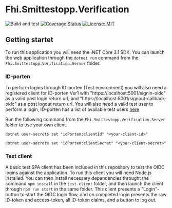 # Fhi.Smittestopp.Verification
![Build and test](https://github.com/folkehelseinstituttet/Fhi.Smittestopp.Verification/workflows/Build%20and%20test/badge.svg) [![Coverage Status](https://coveralls.io/repos/github/folkehelseinstituttet/Fhi.Smittestopp.Verification/badge.svg?branch=main)](https://coveralls.io/github/folkehelseinstituttet/Fhi.Smittestopp.Verification?branch=main) [![License: MIT](https://img.shields.io/badge/License-MIT-brightgreen.svg)](LICENSE)

## Getting startet

To run this application you will need the .NET Core 3.1 SDK. You can launch the web application through the `dotnet run` command from the `Fhi.Smittestopp.Verification.Server` folder.

### ID-porten

To perform logins through ID-porten (Test environment) you will also need a registered client for ID-porten Ver1 with "https://localhost:5001/signin-oidc" as a valid post login return url, and "https://localhost:5001/signout-callback-oidc" as a post logout return url. You will also need a valid test user to perform a login, ID-porten has a list of available test users [here](https://difi.github.io/felleslosninger/idporten_testbrukere.html)

Run the following command from the `Fhi.Smittestopp.Verification.Server` folder to use your own client.

`dotnet user-secrets set "idPorten:clientId" "<your-client-id>"`

`dotnet user-secrets set "idPorten:clientSecret" "<your-client-secret>"`

### Test client

A basic test SPA client has been included in this repository to test the OIDC logins against the application. To run this client you will need Node.js installed. You can then install necessary dependencies throught the command `npm install` in the `test-client` folder, and then launch the client through `npm run start` in the same folder. This client presents a "Login"-button to start the OIDC login flow, and on completed login presents the raw ID-token and access-token, all ID-token claims, and a button to log out.
